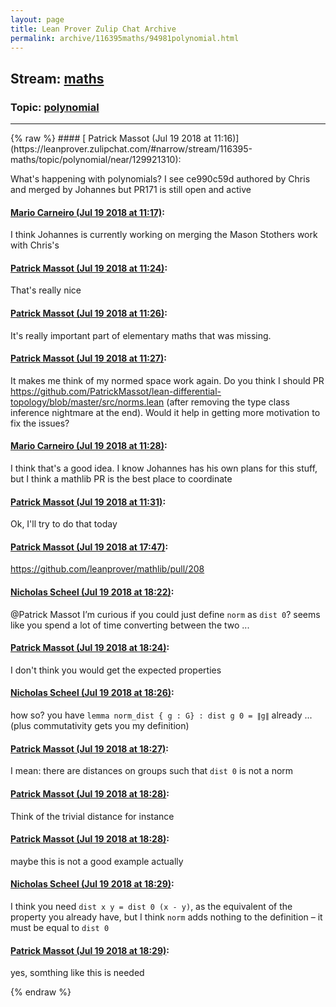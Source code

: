 ```yaml
---
layout: page
title: Lean Prover Zulip Chat Archive 
permalink: archive/116395maths/94981polynomial.html
---
```


## Stream: [maths](https://leanprover-community.github.io/archive/116395maths/index.html)
### Topic: [polynomial](https://leanprover-community.github.io/archive/116395maths/94981polynomial.html)

---

<base href="https://leanprover.zulipchat.com">
{% raw %}
#### [ Patrick Massot (Jul 19 2018 at 11:16)](https://leanprover.zulipchat.com/#narrow/stream/116395-maths/topic/polynomial/near/129921310):
<p>What's happening with polynomials? I see ce990c59d authored by Chris and merged by Johannes but PR171 is still open and active</p>

#### [ Mario Carneiro (Jul 19 2018 at 11:17)](https://leanprover.zulipchat.com/#narrow/stream/116395-maths/topic/polynomial/near/129921367):
<p>I think Johannes is currently working on merging the Mason Stothers work with Chris's</p>

#### [ Patrick Massot (Jul 19 2018 at 11:24)](https://leanprover.zulipchat.com/#narrow/stream/116395-maths/topic/polynomial/near/129921787):
<p>That's really nice</p>

#### [ Patrick Massot (Jul 19 2018 at 11:26)](https://leanprover.zulipchat.com/#narrow/stream/116395-maths/topic/polynomial/near/129921893):
<p>It's really important part of elementary maths that was missing.</p>

#### [ Patrick Massot (Jul 19 2018 at 11:27)](https://leanprover.zulipchat.com/#narrow/stream/116395-maths/topic/polynomial/near/129921961):
<p>It makes me think of my normed space work again. Do you think I should PR <a href="https://github.com/PatrickMassot/lean-differential-topology/blob/master/src/norms.lean" target="_blank" title="https://github.com/PatrickMassot/lean-differential-topology/blob/master/src/norms.lean">https://github.com/PatrickMassot/lean-differential-topology/blob/master/src/norms.lean</a> (after removing the type class inference nightmare at the end). Would it help in getting more motivation to fix the issues?</p>

#### [ Mario Carneiro (Jul 19 2018 at 11:28)](https://leanprover.zulipchat.com/#narrow/stream/116395-maths/topic/polynomial/near/129922019):
<p>I think that's a good idea. I know Johannes has his own plans for this stuff, but I think a mathlib PR is the best place to coordinate</p>

#### [ Patrick Massot (Jul 19 2018 at 11:31)](https://leanprover.zulipchat.com/#narrow/stream/116395-maths/topic/polynomial/near/129922166):
<p>Ok, I'll try to do that today</p>

#### [ Patrick Massot (Jul 19 2018 at 17:47)](https://leanprover.zulipchat.com/#narrow/stream/116395-maths/topic/polynomial/near/129939330):
<p><a href="https://github.com/leanprover/mathlib/pull/208" target="_blank" title="https://github.com/leanprover/mathlib/pull/208">https://github.com/leanprover/mathlib/pull/208</a></p>

#### [ Nicholas Scheel (Jul 19 2018 at 18:22)](https://leanprover.zulipchat.com/#narrow/stream/116395-maths/topic/polynomial/near/129941187):
<p><span class="user-mention" data-user-id="110031">@Patrick Massot</span> I’m curious if you could just define <code>norm</code> as <code>dist 0</code>? seems like you spend a lot of time converting between the two ...</p>

#### [ Patrick Massot (Jul 19 2018 at 18:24)](https://leanprover.zulipchat.com/#narrow/stream/116395-maths/topic/polynomial/near/129941308):
<p>I don't think you would get the expected properties</p>

#### [ Nicholas Scheel (Jul 19 2018 at 18:26)](https://leanprover.zulipchat.com/#narrow/stream/116395-maths/topic/polynomial/near/129941390):
<p>how so? you have <code>lemma norm_dist { g : G} : dist g 0 = ∥g∥</code> already ... (plus commutativity gets you my definition)</p>

#### [ Patrick Massot (Jul 19 2018 at 18:27)](https://leanprover.zulipchat.com/#narrow/stream/116395-maths/topic/polynomial/near/129941440):
<p>I mean: there are distances on groups such that <code>dist 0</code> is not a norm</p>

#### [ Patrick Massot (Jul 19 2018 at 18:28)](https://leanprover.zulipchat.com/#narrow/stream/116395-maths/topic/polynomial/near/129941492):
<p>Think of the trivial distance for instance</p>

#### [ Patrick Massot (Jul 19 2018 at 18:28)](https://leanprover.zulipchat.com/#narrow/stream/116395-maths/topic/polynomial/near/129941508):
<p>maybe this is not a good example actually</p>

#### [ Nicholas Scheel (Jul 19 2018 at 18:29)](https://leanprover.zulipchat.com/#narrow/stream/116395-maths/topic/polynomial/near/129941536):
<p>I think you need <code>dist x y = dist 0 (x - y)</code>, as the equivalent of the property you already have, but I think <code>norm</code> adds nothing to the definition – it must be equal to <code>dist 0</code></p>

#### [ Patrick Massot (Jul 19 2018 at 18:29)](https://leanprover.zulipchat.com/#narrow/stream/116395-maths/topic/polynomial/near/129941552):
<p>yes, somthing like this is needed</p>


{% endraw %}
